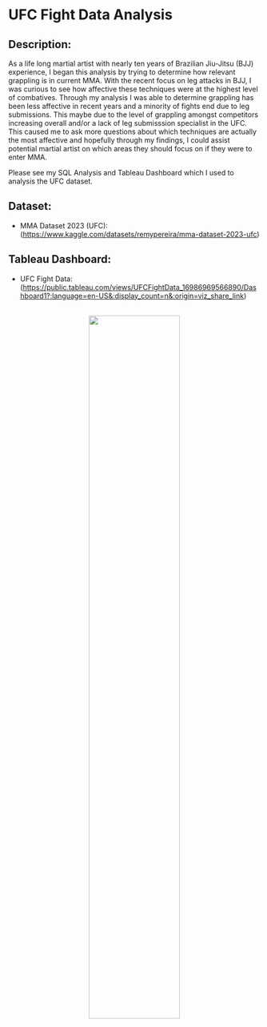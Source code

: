 <h1>UFC Fight Data Analysis</h1>

<h2>Description:</h2>

As a life long martial artist with nearly ten years of Brazilian Jiu-Jitsu (BJJ) experience, I began this analysis by trying to determine how relevant grappling is in current MMA. With the recent focus on leg attacks in BJJ, I was curious to see how affective these techniques were at the highest level of combatives. Through my analysis I was able to determine grappling has been less affective in recent years and a minority of fights end due to leg submissions. This maybe due to the level of grappling amongst competitors increasing overall and/or a lack of leg submisssion specialist in the UFC. This caused me to ask more questions about which techniques are actually the most affective and hopefully through my findings, I could assist potential martial artist on which areas they should focus on if they were to enter MMA. 

Please see my SQL Analysis and Tableau Dashboard which I used to analysis the UFC dataset. 

<h2>Dataset:</h2>

- MMA Dataset 2023 (UFC): (https://www.kaggle.com/datasets/remypereira/mma-dataset-2023-ufc)

<h2> Tableau Dashboard:</h2>

- UFC Fight Data: (https://public.tableau.com/views/UFCFightData_16986969566890/Dashboard1?:language=en-US&:display_count=n&:origin=viz_share_link)

<p align="center">
<br/> 
<img src="https://i.imgur.com/KpxOtMP.jpg" height="60%" width="60%"/> 
<br />
